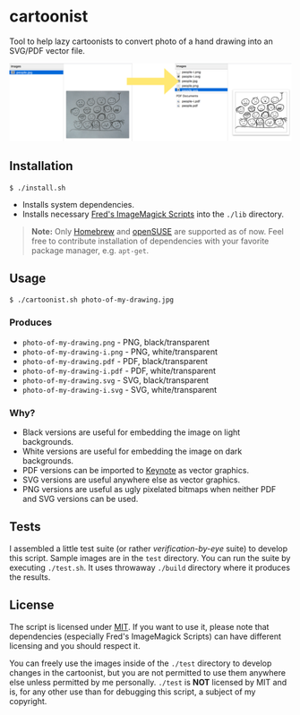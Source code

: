 # cartoonist

Tool to help lazy cartoonists to convert photo of a hand drawing into an SVG/PDF vector file.

![cartoonist](./cartoonist.png)

## Installation

```shell
$ ./install.sh
```

- Installs system dependencies.
- Installs necessary [Fred's ImageMagick Scripts](http://www.fmwconcepts.com/imagemagick/) into the `./lib` directory.

> **Note:** Only [Homebrew](http://brew.sh/) and [openSUSE](https://www.opensuse.org/) are supported as of now. Feel free to contribute installation of dependencies with your favorite package manager, e.g. `apt-get`.

## Usage

```shell
$ ./cartoonist.sh photo-of-my-drawing.jpg
```

### Produces

- `photo-of-my-drawing.png` - PNG, black/transparent
- `photo-of-my-drawing-i.png` - PNG, white/transparent
- `photo-of-my-drawing.pdf` - PDF, black/transparent
- `photo-of-my-drawing-i.pdf` - PDF, white/transparent
- `photo-of-my-drawing.svg` - SVG, black/transparent
- `photo-of-my-drawing-i.svg` - SVG, white/transparent

### Why?

- Black versions are useful for embedding the image on light backgrounds.
- White versions are useful for embedding the image on dark backgrounds.
- PDF versions can be imported to [Keynote](http://www.apple.com/mac/keynote/) as vector graphics.
- SVG versions are useful anywhere else as vector graphics.
- PNG versions are useful as ugly pixelated bitmaps when neither PDF and SVG versions can be used.

## Tests

I assembled a little test suite (or rather _verification-by-eye_ suite) to develop this script. Sample images are in the `test` directory. You can run the suite by executing `./test.sh`. It uses throwaway `./build` directory where it produces the results.

## License

The script is licensed under [MIT](./LICENSE). If you want to use it, please note that dependencies (especially Fred's ImageMagick Scripts) can have different licensing and you should respect it.

You can freely use the images inside of the `./test` directory to develop changes in the cartoonist, but you are not permitted to use them anywhere else unless permitted by me personally. `./test` is **NOT** licensed by MIT and is, for any other use than for debugging this script, a subject of my copyright.
